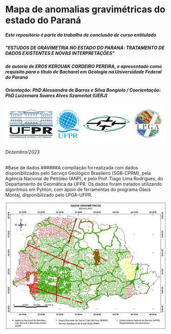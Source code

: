 # Mapa de anomalias gravimétricas do estado do Paraná
##### Este repositório é parte do trabalho de conclusão de curso entitulado 
##### "ESTUDOS DE GRAVIMETRIA NO ESTADO DO PARANÁ: TRATAMENTO DE DADOS EXISTENTES E NOVAS INTERPRETAÇÕES"
##### de autoria de EROS KEROUAK CORDEIRO PEREIRA, e apresentado como requisito para o título de Bacharel em Geologia na Universidade Federal do Paraná
##### Orientação: PhD Alessandra de Barros e Silva Bongiolo  /  Coorientação: PhD Luizemara Soares Alves Szameitat (UERJ)
![](https://github.com/ErosKerouak/gravPR/blob/main/logos.png)
###### Dezembro/2023

#Base de dados
######A compilação foi realizada com dados disponibilizados pelo Serviço Geológico Brasileiro (SGB-CPRM), pela Agência Nacional de Petróleo (ANP), e pelo Prof. Tiago Lima Rodrigues, do Departamento de Geomática da UFPR. Os dados foram tratados utilizando algoritmos em Pyhton, com apoio de ferramentas do programa Oasis Montaj, disponibilizado pelo LPGA-UFPR. 

![](https://github.com/ErosKerouak/gravPR/blob/main/img/basemap.jpg)

